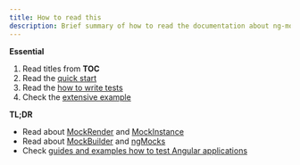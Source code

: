 ```yaml
---
title: How to read this
description: Brief summary of how to read the documentation about ng-mocks
---
```


**Essential**

1. Read titles from **TOC**
1. Read the [quick start](extra/quick-start.md)
1. Read the [how to write tests](extra/how-to-write-tests.md)
1. Check the [extensive example](extra/extensive-example.md)

**TL;DR**

- Read about [MockRender](api/MockRender.md) and [MockInstance](api/MockInstance.md)
- Read about [MockBuilder](api/MockBuilder.md) and [ngMocks](api/ngMocks.md)
- Check [guides and examples how to test Angular applications](guides.md)
